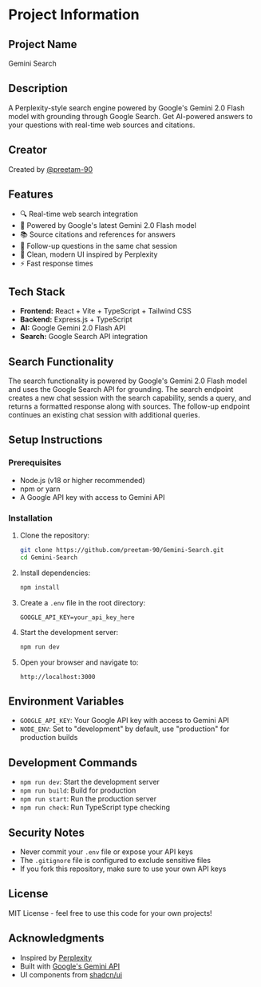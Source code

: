# Project Information

## Project Name
Gemini Search

## Description
A Perplexity-style search engine powered by Google's Gemini 2.0 Flash model with grounding through Google Search. Get AI-powered answers to your questions with real-time web sources and citations.

## Creator
Created by [@preetam-90](https://github.com/preetam-90)

## Features
- 🔍 Real-time web search integration
- 🤖 Powered by Google's latest Gemini 2.0 Flash model
- 📚 Source citations and references for answers
- 💬 Follow-up questions in the same chat session
- 🎨 Clean, modern UI inspired by Perplexity
- ⚡ Fast response times

## Tech Stack
- **Frontend:** React + Vite + TypeScript + Tailwind CSS
- **Backend:** Express.js + TypeScript
- **AI:** Google Gemini 2.0 Flash API
- **Search:** Google Search API integration

## Search Functionality
The search functionality is powered by Google's Gemini 2.0 Flash model and uses the Google Search API for grounding. The search endpoint creates a new chat session with the search capability, sends a query, and returns a formatted response along with sources. The follow-up endpoint continues an existing chat session with additional queries.

## Setup Instructions

### Prerequisites
- Node.js (v18 or higher recommended)
- npm or yarn
- A Google API key with access to Gemini API

### Installation
1. Clone the repository:
   ```bash
   git clone https://github.com/preetam-90/Gemini-Search.git
   cd Gemini-Search
   ```

2. Install dependencies:
   ```bash
   npm install
   ```

3. Create a `.env` file in the root directory:
   ```
   GOOGLE_API_KEY=your_api_key_here
   ```

4. Start the development server:
   ```bash
   npm run dev
   ```

5. Open your browser and navigate to:
   ```
   http://localhost:3000
   ```

## Environment Variables
- `GOOGLE_API_KEY`: Your Google API key with access to Gemini API
- `NODE_ENV`: Set to "development" by default, use "production" for production builds

## Development Commands
- `npm run dev`: Start the development server
- `npm run build`: Build for production
- `npm run start`: Run the production server
- `npm run check`: Run TypeScript type checking

## Security Notes
- Never commit your `.env` file or expose your API keys
- The `.gitignore` file is configured to exclude sensitive files
- If you fork this repository, make sure to use your own API keys

## License
MIT License - feel free to use this code for your own projects!

## Acknowledgments
- Inspired by [Perplexity](https://www.perplexity.ai/)
- Built with [Google's Gemini API](https://ai.google.dev/)
- UI components from [shadcn/ui](https://ui.shadcn.com/)
